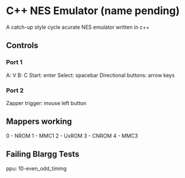 # C++ NES Emulator (name pending)

A catch-up style cycle acurate NES emulator written in c++

## Controls

### Port 1
A: V
B: C
Start: enter
Select: spacebar
Directional buttons: arrow keys

### Port 2
Zapper trigger: mouse left button

## Mappers working
0 - NROM
1 - MMC1
2 - UxROM
3 - CNROM
4 - MMC3

## Failing Blargg Tests
ppu:
	10-even_odd_timing